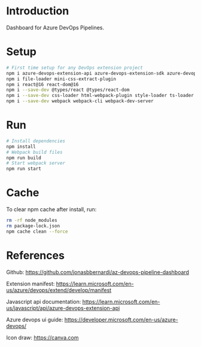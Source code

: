 
# Introduction

Dashboard for Azure DevOps Pipelines.

# Setup

```bash
# First time setup for any DevOps extension project
npm i azure-devops-extension-api azure-devops-extension-sdk azure-devops-ui
npm i file-loader mini-css-extract-plugin
npm i react@16 react-dom@16
npm i --save-dev @types/react @types/react-dom
npm i --save-dev css-loader html-webpack-plugin style-loader ts-loader typescript
npm i --save-dev webpack webpack-cli webpack-dev-server
```

# Run

```bash
# Install dependencies
npm install
# Webpack build files
npm run build
# Start webpack server
npm run start
```

# Cache

To clear npm cache after install, run:

```bash
rm -rf node_modules
rm package-lock.json
npm cache clean --force
```

# References

Github:
<https://github.com/jonasbbernardi/az-devops-pipeline-dashboard>

Extension manifest:
<https://learn.microsoft.com/en-us/azure/devops/extend/develop/manifest>

Javascript api documentation:
<https://learn.microsoft.com/en-us/javascript/api/azure-devops-extension-api>

Azure devops ui guide:
<https://developer.microsoft.com/en-us/azure-devops/>

Icon draw:
<https://canva.com>
